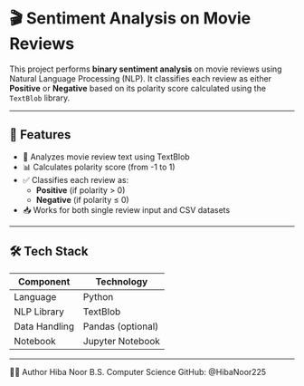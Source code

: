 # 🎬 Sentiment Analysis on Movie Reviews

This project performs **binary sentiment analysis** on movie reviews using Natural Language Processing (NLP). It classifies each review as either **Positive** or **Negative** based on its polarity score calculated using the `TextBlob` library.

---

## 📌 Features

- 🧠 Analyzes movie review text using TextBlob
- 📊 Calculates polarity score (from -1 to 1)
- ✅ Classifies each review as:
  - **Positive** (if polarity > 0)
  - **Negative** (if polarity ≤ 0)
- 📥 Works for both single review input and CSV datasets

---

## 🛠️ Tech Stack

| Component    | Technology          |
|--------------|---------------------|
| Language     | Python              |
| NLP Library  | TextBlob            |
| Data Handling| Pandas (optional)   |
| Notebook     | Jupyter Notebook    |

---

👩‍💻 Author
Hiba Noor
B.S. Computer Science
GitHub: @HibaNoor225
